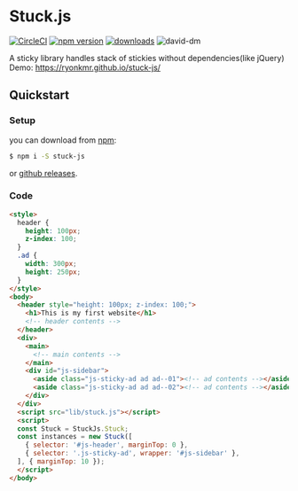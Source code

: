 # Stuck.js

[![CircleCI](https://circleci.com/gh/RyoNkmr/stuck-js/tree/master.svg?style=shield)](https://circleci.com/gh/RyoNkmr/stuck-js/tree/master)
[![npm version](https://badge.fury.io/js/stuck-js.svg)](https://badge.fury.io/js/stuck-js)
[![downloads](https://img.shields.io/npm/dt/stuck-js.svg)](https://www.npmjs.com/package/stuck-js)
![david-dm](https://david-dm.org/RyoNkmr/stuck-js.svg)

A sticky library handles stack of stickies without dependencies(like jQuery)
Demo: https://ryonkmr.github.io/stuck-js/

## Quickstart
### Setup

you can download from [npm](https://www.npmjs.com/package/stuck-js):
```bash
$ npm i -S stuck-js
```

or [github releases](https://github.com/RyoNkmr/stuck-js/releases).

### Code
```html
<style>
  header {
    height: 100px;
    z-index: 100;
  }
  .ad {
    width: 300px;
    height: 250px;
  }
</style>
<body>
  <header style="height: 100px; z-index: 100;">
    <h1>This is my first website</h1>
    <!-- header contents -->
  </header>
  <div>
    <main>
      <!-- main contents -->
    </main>
    <div id="js-sidebar">
      <aside class="js-sticky-ad ad ad--01"><!-- ad contents --></aside>
      <aside class="js-sticky-ad ad ad--02"><!-- ad contents --></aside>
    </div>
  </div>
  <script src="lib/stuck.js"></script>
  <script>
  const Stuck = StuckJs.Stuck;
  const instances = new Stuck([
    { selector: '#js-header', marginTop: 0 },
    { selector: '.js-sticky-ad', wrapper: '#js-sidebar' },
  ], { marginTop: 10 });
  </script>
</body>
```

